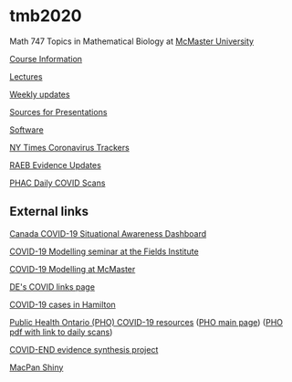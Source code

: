 # tmb2020

Math 747 Topics in Mathematical Biology at [McMaster University](http://www.mcmaster.ca)

[Course Information](./handouts/tmbinfo_2020.pdf)

[Lectures](./lectures/LectureSchedule.md)

[Weekly updates](./weekly_updates.md)

[Sources for Presentations](./handouts/tmbbib_2020.pdf)

[Software](./software.md)

[NY Times Coronavirus Trackers](./NYTimes_covid_trackers.md)

[RAEB Evidence Updates](./RAEB_evidence_updates/)

[PHAC Daily COVID Scans](./PHAC_covid_scans/)

## External links

[Canada COVID-19 Situational Awareness Dashboard](https://health-infobase.canada.ca/covid-19/dashboard/)

[COVID-19 Modelling seminar at the Fields Institute](http://www.fields.utoronto.ca/activities/20-21/covid-19-math-modelling-seminar)

[COVID-19 Modelling at McMaster](https://mac-theobio.github.io/covid-19/index.html)

[DE's COVID links page](https://github.com/mac-theobio/Lab_meeting/blob/master/covid-19/README.md)

[COVID-19 cases in Hamilton](https://www.hamilton.ca/coronavirus/status-cases-in-hamilton)

[Public Health Ontario (PHO) COVID-19 resources](https://www.publichealthontario.ca/en/diseases-and-conditions/infectious-diseases/respiratory-diseases/novel-coronavirus)
([PHO main page](https://www.publichealthontario.ca/))
([PHO pdf with link to daily scans](https://www.publichealthontario.ca/-/media/documents/ncov/ncov-daily-lit.pdf?la=en))

[COVID-END evidence synthesis project](https://www.mcmasterforum.org/networks/covid-end)

[MacPan Shiny](https://mcmasterpandemic.shinyapps.io/mcmasterpandemicshiny/)

